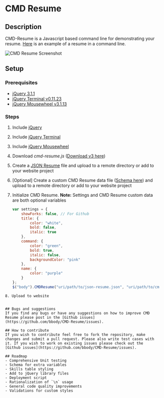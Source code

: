 # CMD Resume
## Description
CMD-Resume is a Javascript based command line for demonstrating your resume. [Here](https://www.brendonbody.com/CMD-Resume/) is an example of a resume in a command line.

![CMD Resume Screenshot](https://s3-ap-southeast-2.amazonaws.com/bbody-images/github/cmd-resume/cmd-resume.png
 "CMD Resume Screenshot")

## Setup
### Prerequisites
- [jQuery 3.1.1](https://jquery.com/)
- [jQuery Terminal v0.11.23](http://terminal.jcubic.pl/)
- [jQuery Mousewheel v3.1.13](https://github.com/jquery/jquery-mousewheel)

### Steps
1. Include [jQuery](https://jquery.com/)
2. Include [jQuery Terminal](http://terminal.jcubic.pl/)
3. Include [jQuery Mousewheel](https://github.com/jquery/jquery-mousewheel)
4. Download *cmd-resume.js* ([Download v3 here](https://github.com/bbody/CMD-Resume/releases/latest))
5. Create a [JSON Resume](https://jsonresume.org/) file and upload to a remote directory or add to your website project
6. [Optional] Create a custom CMD Resume data file ([Schema here]()) and upload to a remote directory or add to your website project
7. Initialize CMD Resume. **Note:** Settings and CMD Resume custom data are both optional variables 


    ```javascript
	var settings = {
        showForks: false, // For Github
        title: {
            color: "white",
            bold: false,
            italic: true
        },
        command: {
            color: "green",
            bold: true,
            italic: false,
            backgroundColor: "pink"
        },
        name: {
            color: "purple"
        }
    };
	$("body").CMDResume("uri/path/to/json-resume.json", "uri/path/to/cmd-resume-custom-data.json", settings);
```
8. Upload to website


## Bugs and suggestions
If you find any bugs or have any suggestions on how to improve CMD Resume please post in the [Github issues](https://github.com/bbody/CMD-Resume/issues).

## How to contribute
If you wish to contribute feel free to fork the repository, make changes and submit a pull request. Please also write test cases with it. If you wish to work on existing issues please check out the [Github issues](https://github.com/bbody/CMD-Resume/issues).

## Roadmap
- Comprehensive Unit testing
- Schema for extra variables
- Skills table styling
- Add to jQuery library files
- Deployment script
- Rationalization of `\n` usage
- General code quality improvements
- Validations for custom styles

